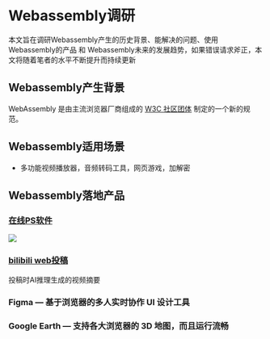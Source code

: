 # Webassembly调研

本文旨在调研Webassembly产生的历史背景、能解决的问题、使用Webassembly的产品 和 Webassembly未来的发展趋势，如果错误请求斧正，本文将随着笔者的水平不断提升而持续更新



## Webassembly产生背景

WebAssembly 是由主流浏览器厂商组成的 [W3C 社区团体](https://www.w3.org/community/webassembly/) 制定的一个新的规范。



## Webassembly适用场景

- 多功能视频播放器，音频转码工具，网页游戏，加解密

## Webassembly落地产品



### [在线PS软件](https://ps.gaoding.com/#/)



![](https://moonstarimg.oss-cn-hangzhou.aliyuncs.com/picgo_img/20210929104355.png)



### [bilibili web投稿](https://link.zhihu.com/?target=https%3A//member.bilibili.com/v2%3Fspm_id_from%3D333.851.b_696e7465726e6174696f6e616c486561646572.36%23/upload/video/frame)



投稿时AI推理生成的视频摘要



### Figma — 基于浏览器的多人实时协作 UI 设计工具



### Google Earth — 支持各大浏览器的 3D 地图，而且运行流畅
